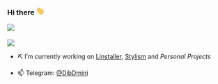 ### Hi there <img src="https://github.com/ABSphreak/ABSphreak/blob/master/gifs/Hi.gif" width="20px" />

[![](https://github-readme-stats.vercel.app/api?username=mahbodhastam&show_icons=true&theme=ayu-mirage&hide=issues)](https://github.com/MahbodHastam/)

<a href="https://github.com/MahbodHastam/" style="text-align: center;">
  <img align="center" src="https://github-readme-stats.vercel.app/api/top-langs/?username=mahbodhastam&theme=ayu-mirage&layout=compact" />
</a>

- ⛏️ I’m currently working on [Linstaller](https://github.com/MahbodHastam/Linstaller), [Stylism](https://github.com/MahbodHastam/Stylism) and _Personal Projects_

- 📫 Telegram: [@DibDmini](https://t.me/DibDmini) 

<!--
- 🌱 I’m currently learning ...
- 👯 I’m looking to collaborate on ...
- 🤔 I’m looking for help with ...
- 💬 Ask me about ...
- 😄 Pronouns: ...
- ⚡ Fun fact: ...
-->
